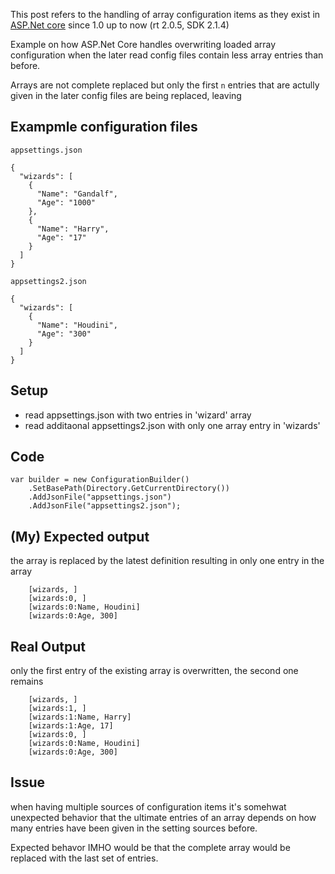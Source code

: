 <!--
.. title: Problematic handling of array configuration items in ASP.Net core
.. slug: problematic-handling-of-array-configuration-items-in-aspnet-core
.. date: 2018-02-11 17:07:28 UTC+01:00
.. tags: aspnetcore, configuration, dotnetcore
.. category: dev
.. link: 
.. description: 
.. type: text
-->

This post refers to the handling of array configuration items as they 
exist in [ASP.Net core](https://docs.microsoft.com/en-us/aspnet/core/fundamentals/configuration/) since 1.0 up to now (rt 2.0.5, SDK 2.1.4)



Example on how ASP.Net Core handles overwriting loaded array configuration
when the later read config files contain less array entries than before.

Arrays are not complete replaced but only the first `n` entries that are
actully given in the later config files are being replaced, leaving


## Exampmle configuration files 

`appsettings.json`

```
{
  "wizards": [
    {
      "Name": "Gandalf",
      "Age": "1000"
    },
    {
      "Name": "Harry",
      "Age": "17"
    }
  ]
}
```

`appsettings2.json`

```
{
  "wizards": [
    {
      "Name": "Houdini",
      "Age": "300"
    }
  ]
}
```

## Setup

 * read appsettings.json with two entries in 'wizard'  array
 * read additaonal appsettings2.json with only one array entry in 'wizards'

## Code

```
var builder = new ConfigurationBuilder()
    .SetBasePath(Directory.GetCurrentDirectory())
    .AddJsonFile("appsettings.json")
    .AddJsonFile("appsettings2.json");
```

## (My) Expected output

the array is replaced by the latest definition resulting in only one entry in the array
```
    [wizards, ]
    [wizards:0, ]
    [wizards:0:Name, Houdini]
    [wizards:0:Age, 300]
```
## Real Output
only the first entry of the existing array is overwritten, the second one remains
```
    [wizards, ]
    [wizards:1, ]
    [wizards:1:Name, Harry]
    [wizards:1:Age, 17]
    [wizards:0, ]
    [wizards:0:Name, Houdini]
    [wizards:0:Age, 300]
```

## Issue

when having multiple sources of configuration items it's somehwat
unexpected behavior that the ultimate entries of an array depends
on how many entries have been given in the setting sources before.

Expected behavor IMHO would be that the complete array would be
replaced with the last set of entries. 